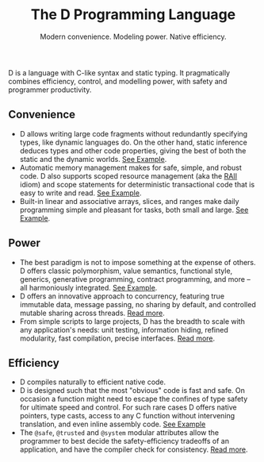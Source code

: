 <header>
<h1>The D Programming Language</h1>
<p>Modern convenience. Modeling power. Native efficiency.</p>
</header>

<div class="code-sample"></div>

D is a language with C-like syntax and static typing.
It pragmatically combines efficiency, control, and
modelling power, with safety and programmer productivity.

<h2 id="convenience">Convenience</h2>

* D allows writing large code fragments without redundantly
  specifying types, like dynamic languages do. On the other hand,
  static inference deduces types and other code properties, giving
  the best of both the static and the dynamic worlds.
  [See Example](#).
* Automatic memory management makes for safe, simple, and robust
  code. D also supports scoped resource management
  (aka the [RAII](#) idiom) and scope statements
  for deterministic transactional code that is easy to write
  and read.
  [See Example](#).
* Built-in linear and associative arrays, slices, and ranges
  make daily programming simple and pleasant for tasks, both
  small and large.
  [See Example](#).

<h2 id="power">Power</h2>

* The best paradigm is not to impose something at the expense
  of others. D offers classic polymorphism, value semantics,
  functional style, generics, generative programming,
  contract programming, and more &ndash; all harmoniously
  integrated.
  [See Example](#).
* D offers an innovative approach to concurrency, featuring
  true immutable data, message passing, no sharing by
  default, and controlled mutable sharing across threads.
  [Read more](#).
* From simple scripts to large projects, D has the breadth to
  scale with any application's needs: unit testing, information
  hiding, refined modularity, fast compilation, precise
  interfaces.
  [Read more](#).

<h2 id="efficiency">Efficiency</h2>

* D compiles naturally to efficient native code.
* D is designed such that the most "obvious" code
  is fast and safe. On occasion a function might need to
  escape the confines of type safety for ultimate speed
  and control. For such rare cases D offers native
  pointers, type casts, access to any C function without
  intervening translation, and even inline assembly code.
  [See Example](#)
* The ```@safe```, ```@trusted``` and ```@system``` modular
  attributes allow the programmer to best decide the safety-efficiency
  tradeoffs of an application, and have the compiler check for consistency.
  [Read more](#).

<!--
append extra-sidebar
    #twitter
        a.twitter-timeline(data-dnt="true", href="https://twitter.com/D_Programming", data-widget-id="358057551562162176") Tweets by @D_Programming
        | <script>!function(d,s,id){var js,fjs=d.getElementsByTagName(s)[0],p=/^http:/.test(d.location)?'http':'https';if(!d.getElementById(id)){js=d.createElement(s);js.id=id;js.src=p+"://platform.twitter.com/widgets.js";fjs.parentNode.insertBefore(js,fjs);}}(document,"script","twitter-wjs");</script>
-->
